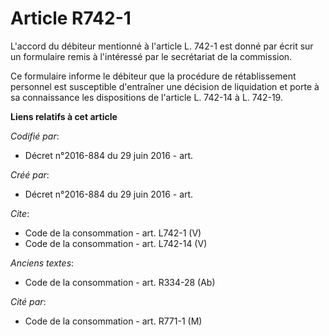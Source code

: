 # Article R742-1

L'accord du débiteur mentionné à l'article L. 742-1 est donné par écrit sur un formulaire remis à l'intéressé par le
secrétariat de la commission. 

Ce formulaire informe le débiteur que la procédure de rétablissement personnel est susceptible d'entraîner une décision de
liquidation et porte à sa connaissance les dispositions de l'article L. 742-14 à L. 742-19.

**Liens relatifs à cet article**

_Codifié par_:

  - Décret n°2016-884 du 29 juin 2016 - art.

_Créé par_:

  - Décret n°2016-884 du 29 juin 2016 - art.

_Cite_:

  - Code de la consommation - art. L742-1 (V)
  - Code de la consommation - art. L742-14 (V)

_Anciens textes_:

  - Code de la consommation - art. R334-28 (Ab)

_Cité par_:

  - Code de la consommation - art. R771-1 (M)
